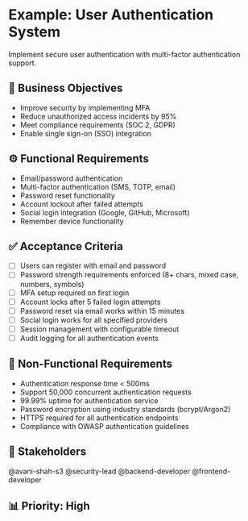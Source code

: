 # Example: User Authentication System

Implement secure user authentication with multi-factor authentication support.

## 🎯 Business Objectives
- Improve security by implementing MFA
- Reduce unauthorized access incidents by 95%
- Meet compliance requirements (SOC 2, GDPR)
- Enable single sign-on (SSO) integration

## ⚙️ Functional Requirements
- Email/password authentication
- Multi-factor authentication (SMS, TOTP, email)
- Password reset functionality
- Account lockout after failed attempts
- Social login integration (Google, GitHub, Microsoft)
- Remember device functionality

## ✅ Acceptance Criteria
- [ ] Users can register with email and password
- [ ] Password strength requirements enforced (8+ chars, mixed case, numbers, symbols)
- [ ] MFA setup required on first login
- [ ] Account locks after 5 failed login attempts
- [ ] Password reset via email works within 15 minutes
- [ ] Social login works for all specified providers
- [ ] Session management with configurable timeout
- [ ] Audit logging for all authentication events

## 🔧 Non-Functional Requirements
- Authentication response time < 500ms
- Support 50,000 concurrent authentication requests
- 99.99% uptime for authentication service
- Password encryption using industry standards (bcrypt/Argon2)
- HTTPS required for all authentication endpoints
- Compliance with OWASP authentication guidelines

## 👥 Stakeholders
@avani-shah-s3
@security-lead
@backend-developer
@frontend-developer

## 📊 Priority: High
